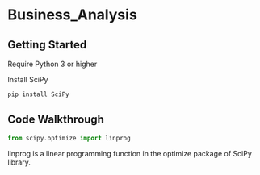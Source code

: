 # Business_Analysis

## Getting Started

Require Python 3 or higher

Install SciPy
``` bash
pip install SciPy
```

## Code Walkthrough

```Python
from scipy.optimize import linprog
```
linprog is a linear programming function in the optimize package of SciPy library. 



